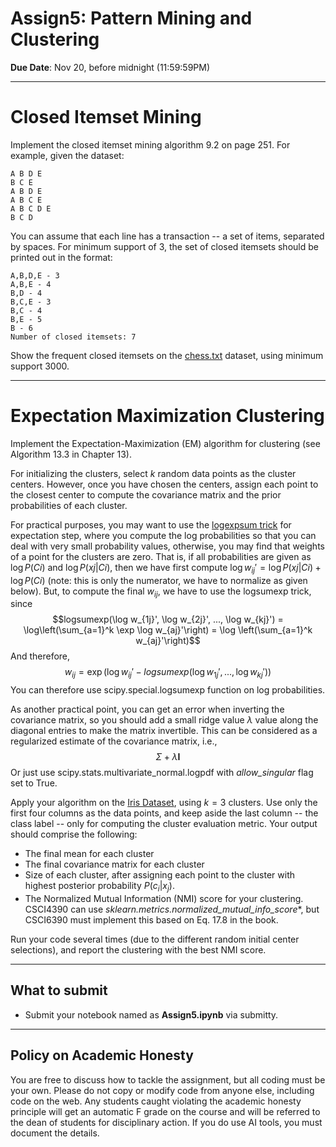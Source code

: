 <!--
.. title: CSCI4390-6390 Assign5
.. slug: dm_assign5
.. date: 2021-11-11 12:00:01 UTC-04:00
.. tags: 
.. category: 
.. link: 
.. description: 
.. has_math: True
.. type: text
-->

# Assign5: Pattern Mining and Clustering

**Due Date**: Nov 20, before midnight (11:59:59PM)

---

# Closed Itemset Mining

Implement the closed itemset mining algorithm 9.2 on page 251. For example,
given the dataset:
```
A B D E
B C E
A B D E
A B C E
A B C D E
B C D
```
You can assume that each line has a transaction -- a set of items, separated
by spaces. For minimum support of 3, the set of closed itemsets should be printed out
in the format:
```
A,B,D,E - 3
A,B,E - 4
B,D - 4
B,C,E - 3
B,C - 4
B,E - 5
B - 6
Number of closed itemsets: 7
```

Show the frequent closed itemsets on the
[chess.txt](http://www.cs.rpi.edu/~zaki/DMCOURSE/data/chess.txt) dataset, using
minimum support 3000.


---

# Expectation Maximization Clustering

Implement the Expectation-Maximization (EM) algorithm for clustering
(see Algorithm 13.3 in Chapter 13). 

For initializing the clusters, select $k$ random data points as the cluster
centers. However, once you have chosen the centers, assign each point to the
closest center to compute the covariance matrix and the prior probabilities
of each cluster.

For practical purposes, you may want to use the [logexpsum
trick](https://blog.feedly.com/tricks-of-the-trade-logsumexp/) for
expectation step, where you compute the log probabilities so that you can
deal with very small probability values, otherwise, you may find that
weights of a point for the clusters are zero. That is, if all probabilities
are given as $\log P(Ci)$ and $\log P(xj | Ci)$, 
then we have
first compute $\log w_{ij}' = \log P(xj | Ci) + \log P(Ci)$ (note: this is
only the numerator, we have to normalize as given below). But, to compute
the final $w_{ij}$, we have to use the logsumexp trick, since 
$$logsumexp(\log w_{1j}', \log w_{2j}', ..., \log w_{kj}') = \log\left(\sum_{a=1}^k
        \exp \log w_{aj}'\right) = \log \left(\sum_{a=1}^k w_{aj}'\right)$$
And therefore,
$$w_{ij} = \exp\Big( \log w_{ij}' - logsumexp(\log w_{1j}', ..., \log w_{kj}') \Big)$$
You can therefore use scipy.special.logsumexp function on log probabilities.

As another practical point, you can get an error when inverting the covariance
matrix, so you should add a small ridge value $\lambda$ value along the
diagonal entries to make the matrix invertible. This can be considered
as a regularized estimate of the covariance matrix, i.e., $$\Sigma +
\lambda \mathbf{I}$$
Or just use scipy.stats.multivariate_normal.logpdf with *allow_singular* flag set to True.

Apply your algorithm on the [Iris
Dataset](https://archive.ics.uci.edu/dataset/53/iris), using $k=3$ clusters. Use only the first
four columns as the data points, and keep aside the last
column -- the class label -- only for computing the cluster evaluation metric. Your output should comprise the following: 

* The final mean for each cluster
* The final covariance matrix for each cluster
* Size of each cluster, after assigning  each point to the cluster with highest posterior probability $P(c_i | x_j)$.
* The Normalized Mutual Information (NMI) score for your clustering.
    CSCI4390 can use *sklearn.metrics.normalized_mutual_info_score**, but
    CSCI6390 must implement this based on Eq. 17.8 in the book.

Run your code several times (due to the different random initial center
selections),  and report the clustering with the best NMI score.

---

## What to submit

* Submit your notebook named as **Assign5.ipynb** via submitty.

---

## Policy on Academic Honesty

You are free to discuss how to tackle the assignment, but all coding
must be your own. Please do not copy or modify code from anyone else,
including code on the web. Any students caught violating the academic
honesty principle will get an automatic F grade on the course and will
be referred to the dean of students for disciplinary action. If you do use
AI tools, you must document the details.
